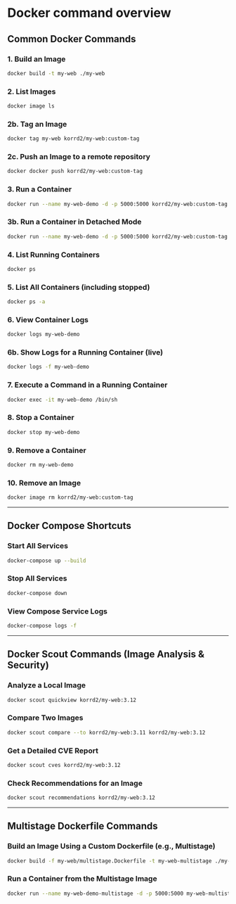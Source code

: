 # Docker command overview

## Common Docker Commands

### 1. Build an Image
```sh
docker build -t my-web ./my-web
```

### 2. List Images
```sh
docker image ls
```

### 2b. Tag an Image
```sh
docker tag my-web korrd2/my-web:custom-tag
```

### 2c. Push an Image to a remote repository
```sh
docker docker push korrd2/my-web:custom-tag
```

### 3. Run a Container
```sh
docker run --name my-web-demo -d -p 5000:5000 korrd2/my-web:custom-tag
```

### 3b. Run a Container in Detached Mode
```sh
docker run --name my-web-demo -d -p 5000:5000 korrd2/my-web:custom-tag
```

### 4. List Running Containers
```sh
docker ps
```

### 5. List All Containers (including stopped)
```sh
docker ps -a
```

### 6. View Container Logs
```sh
docker logs my-web-demo
```

### 6b. Show Logs for a Running Container (live)
```sh
docker logs -f my-web-demo
```

### 7. Execute a Command in a Running Container
```sh
docker exec -it my-web-demo /bin/sh
```

### 8. Stop a Container
```sh
docker stop my-web-demo
```

### 9. Remove a Container
```sh
docker rm my-web-demo
```

### 10. Remove an Image
```sh
docker image rm korrd2/my-web:custom-tag
```

---

## Docker Compose Shortcuts

### Start All Services
```sh
docker-compose up --build
```

### Stop All Services
```sh
docker-compose down
```

### View Compose Service Logs
```sh
docker-compose logs -f
```

---

## Docker Scout Commands (Image Analysis & Security)

### Analyze a Local Image
```sh
docker scout quickview korrd2/my-web:3.12
```

### Compare Two Images
```sh
docker scout compare --to korrd2/my-web:3.11 korrd2/my-web:3.12
```

### Get a Detailed CVE Report
```sh
docker scout cves korrd2/my-web:3.12
```

### Check Recommendations for an Image
```sh
docker scout recommendations korrd2/my-web:3.12
```

---

## Multistage Dockerfile Commands

### Build an Image Using a Custom Dockerfile (e.g., Multistage)
```sh
docker build -f my-web/multistage.Dockerfile -t my-web-multistage ./my-web
```

### Run a Container from the Multistage Image
```sh
docker run --name my-web-demo-multistage -d -p 5000:5000 my-web-multistage
```
